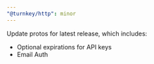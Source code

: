 ```yaml
---
"@turnkey/http": minor
---
```


Update protos for latest release, which includes:

- Optional expirations for API keys
- Email Auth
